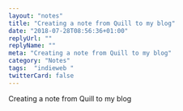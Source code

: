 ```yaml
---
layout: "notes"
title: "Creating a note from Quill to my blog"
date: "2018-07-28T08:56:36+01:00"
replyUrl: ""
replyName: ""
meta: "Creating a note from Quill to my blog"
category: "Notes"
tags:  "indieweb "
twitterCard: false
---
```

Creating a note from Quill to my blog

